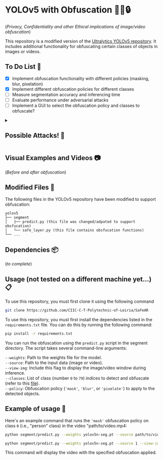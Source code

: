 # YOLOv5 with Obfuscation 🕵️‍♂️🔒



(*Privacy, Confidentiality and other Ethical implications of image/video obfuscation*)

This repository is a modified version of the [Ultralytics YOLOv5 repository](https://github.com/ultralytics/yolov5). It includes additional functionality for obfuscating certain classes of objects in images or videos.

## To Do List 📝
- [x] Implement obfuscation functionality with different policies (masking, blur, pixelation) 
- [x] Implement different obfuscation policies for different classes
- [ ] Measure segmentation accuracy and inferencing time
- [ ] Evaluate performance under adversarial attacks
- [ ] Implement a GUI to select the obfuscation policy and classes to obfuscate?

<details>
<summary><h2>Possible Attacks! 🤔 </h2></summary>

#### White Box Attacks:
- [ ] [FGSM - Fast Gradient Sign Method](https://www.tensorflow.org/tutorials/generative/adversarial_fgsm?hl=pt-br)
- [ ] [Certified Radius-Guided Attack](https://arxiv.org/abs/2304.02693)
- [ ] [PGD - Projected Gradient Descent Method](https://angms.science/doc/CVX/CVX_PGD.pdf)
- [ ] [DeepFool](https://arxiv.org/pdf/1511.04599.pdf)

#### Black Box Attacks:

##### Gradient Estimation Attacks:
- [ ] [ZOO - Zeroth Order Optimization](https://arxiv.org/pdf/1708.03999.pdf)
- [ ] [NES - Natural Evolution Strategies](https://arxiv.org/pdf/1703.03864.pdf)

##### Transfer-Based Attacks:
- [ ] [SimBA](https://arxiv.org/pdf/1905.07121.pdf)
- [ ] [Square Attack](https://arxiv.org/pdf/1912.00049.pdf)

##### Bandit Gradient Descent (BGD) and Certified Radius-Guided Black-Box Attack:
- [ ] [Bandit Gradient Descent (BGD)](https://arxiv.org/abs/2304.02693)
- [ ] [Certified Radius-Guided Black-Box Attack](https://deepai.org/publication/a-certified-radius-guided-attack-framework-to-image-segmentation-models)

#### Adversarial Segmentation Attacks:
- [ ] [Adaptive Segmentation Mask Attack (ASMA)](https://github.com/utkuozbulak/adaptive-segmentation-mask-attack)
- [ ] [Model Obfuscation Attacks](https://arxiv.org/abs/2306.06112)
- [ ] [Self-Obfuscation Attack](https://deepai.org/publication/hiding-behind-backdoors-self-obfuscation-against-generative-models)
- [ ] [Random Segmentation Attack](https://arxiv.org/abs/2309.05941)

#### Attacks to Organize in the Future:
- [ ] [CW](https://arxiv.org/pdf/1608.04644.pdf)
- [ ] [JSMA](https://arxiv.org/pdf/1511.07528.pdf)
- [ ] [One Pixel Attack](https://arxiv.org/pdf/1710.08864.pdf)
- [ ] [Local Search Attack](https://arxiv.org/pdf/1801.10578.pdf)
- [ ] [Boundary Attack](https://arxiv.org/pdf/1712.04248.pdf)
- [ ] [HopSkipJumpAttack](https://arxiv.org/pdf/1904.02144.pdf)
- [ ] [Spatial Attack](https://arxiv.org/pdf/2004.04635.pdf)
- [ ] [GenAttack](https://arxiv.org/pdf/2007.06680.pdf)
- [ ] [AutoZOOM](https://arxiv.org/pdf/2008.09677.pdf)
- [ ] [SignHunter](https://arxiv.org/pdf/1907.07171.pdf)

</details>

## Visual Examples and Videos 📷

(*Before and after obfuscation*)

## Modified Files 📂
The following files in the YOLOv5 repository have been modified to support obfuscation:

```plaintext
yolov5
├── segment
│   ├── predict.py (this file was changed/adpated to support obsfucation)
│   └── safe_layer.py (this file contains obsfucation functions)
└── ...

```
## Dependencies 📦
(*to complete*)

## Usage (not tested on a different machine yet...) 📋

To use this repository, you must first clone it using the following command 
```bash
git clone https://github.com/CIIC-C-T-Polytechnic-of-Leiria/SafeAR
```

To use this repository, you must first install the dependencies listed in the `requirements.txt` file. You can do this by running the following command:

```bash
pip install -r requirements.txt
```

You can run the obfuscation using the `predict.py` script in the segment directory. The script takes several command-line arguments:

`--weights`: Path to the weights file for the model.  
`--source`: Path to the input data (image or video).  
`--view-img`: Include this flag to display the image/video window during inference.  
`--classes`: List of class (number `0` to `79`) indices to detect and obfuscate (refer to this [file](data/coco128-seg.yaml)).  
`--policy`: Obfuscation policy (`'mask'`, `'blur'`, or `'pixelate'`) to apply to the detected objects. 

 
## Example of usage 🚀
Here's an example command that runs the `'mask'` obfuscation policy on class `0` (i.e., "person" class) in the video "path/to/video.mp4:


```bash
python segment/predict.py --weights yolov5n-seg.pt --source path/to/video.mp4 --view-img --classes 0 --policy "mask"

python segment/predict.py --weights yolov5n-seg.pt --source 1 --view-img --classes 0 --policy "mask"
```
This command will display the video with the specified obfuscation applied.
